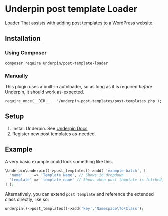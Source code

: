 # Underpin post template Loader

Loader That assists with adding post templates to a WordPress website.

## Installation

### Using Composer

`composer require underpin/post-template-loader`

### Manually

This plugin uses a built-in autoloader, so as long as it is required _before_
Underpin, it should work as-expected.

`require_once(__DIR__ . '/underpin-post-templates/post-templates.php');`

## Setup

1. Install Underpin. See [Underpin Docs](https://www.github.com/underpin-wp/underpin)
1. Register new post templates as-needed.

## Example

A very basic example could look something like this.

```php
\Underpin\underpin()->post_templates()->add( 'example-batch', [
  'name'     => 'Template Name', // Shows in dropdown
  'template' => 'template-name' // Shows when post template is fetched, and in REST
] );
```

Alternatively, you can extend `post template` and reference the extended class directly, like so:

```php
underpin()->post_templates()->add('key','Namespace\To\Class');
```